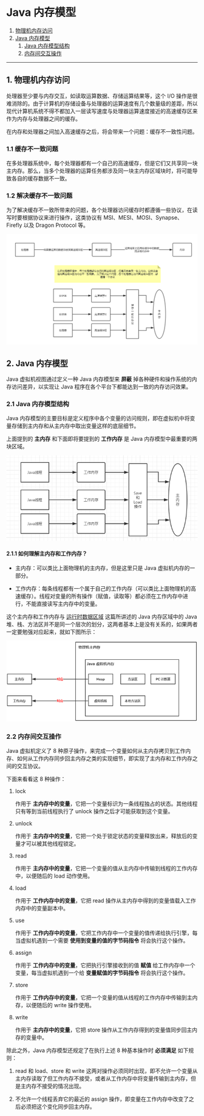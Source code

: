 # Java 内存模型

1.  [物理机内存访问](#1-1)
1.  [Java 内存模型](#1-2)
    1.  [Java 内存模型结构](#1-2-1)
    1.  [内存间交互操作](#1-2-2)

---

## <a id="1-1">1.   物理机内存访问</a>

处理器至少要与内存交互，如读取运算数据、存储运算结果等，这个 I/O 操作是很难消除的。由于计算机的存储设备与处理器的运算速度有几个数量级的差距，所以现代计算机系统不得不都加入一层读写速度与处理器运算速度接近的高速缓存区来作为内存与处理器之间的缓存。

在内存和处理器之间加入高速缓存之后，将会带来一个问题：缓存不一致性问题。

### 1.1 缓存不一致问题

在多处理器系统中，每个处理器都有一个自己的高速缓存，但是它们又共享同一块主内存。那么，当多个处理器的运算任务都涉及同一块主内存区域块时，将可能导致各自的缓存数据不一致。

### 1.2 解决缓存不一致问题

为了解决缓存不一致所带来的问题，各个处理器访问缓存时都遵循一些协议，在读写时要根据协议来进行操作，这类协议有 MSI、MESI、MOSI、Synapse、Firefly 以及 Dragon Protocol 等。

![](../../imgs/jvm/jvm-21.png)

## <a id="1-2">2.   Java 内存模型</a>

Java 虚拟机视图通过定义一种 Java 内存模型来 **屏蔽** 掉各种硬件和操作系统的内存访问差异，以实现让 Java 程序在各个平台下都能达到一致的内存访问效果。

### <a id="1-2-1">2.1 Java 内存模型结构</a>

Java 内存模型的主要目标是定义程序中各个变量的访问规则，即在虚拟机中将变量存储到主内存和从主内存中取出变量这样的底层细节。

上面提到的 **主内存** 和下面即将要提到的 **工作内存** 是 Java 内存模型中最重要的两块区域。

![](../../imgs/jvm/jvm-22.png)

#### 2.1.1 如何理解主内存和工作内存？

-   主内存：可以类比上面物理机的主内存，但是这里只是 Java 虚拟机内存的一部分。

-   工作内存：每条线程都有一个属于自己的工作内存（可以类比上面物理机的高速缓存）。线程对变量的所有操作（赋值，读取等）都必须在工作内存中进行，不能直接读写主内存中的变量。

这个主内存和工作内存与 [运行时数据区域](../books/jvm-1.md) 这篇所讲述的 Java 内存区域中的 Java 堆、栈、方法区并不是同一个层次的划分，这两者基本上是没有关系的，如果两者一定要勉强对应起来，就如下图所示：

![](../../imgs/jvm/jvm-25.png)

### <a id="1-2-2">2.2 内存间交互操作</a>

Java 虚拟机定义了 8 种原子操作，来完成一个变量如何从主内存拷贝到工作内存、如何从工作内存同步回主内存之类的实现细节，即实现了主内存和工作内存之间的交互协议。

下面来看看这 8 种操作：

1.  lock

    作用于 **主内存中的变量**，它把一个变量标识为一条线程独占的状态。其他线程只有等到当前线程执行了 unlock 操作之后才可能获取到这个变量。

1.  unlock

    作用于 **主内存中的变量**，它把一个处于锁定状态的变量释放出来，释放后的变量才可以被其他线程锁定。

1.  read

    作用于 **主内存中的变量**，它把一个变量的值从主内存中传输到线程的工作内存中，以便随后的 load 动作使用。

1.  load

    作用于 **工作内存中的变量**，它把 read 操作从主内存中得到的变量值载入工作内存中的变量副本中。

1.  use

    作用于 **工作内存中的变量**，它把工作内存中一个变量的值传递给执行引擎，每当虚拟机遇到一个需要 **使用到变量的值的字节码指令** 将会执行这个操作。

1.  assign

    作用于 **工作内存中的变量**，它把执行引擎接收到的值 **赋值** 给工作内存中一个变量，每当虚拟机遇到一个给 **变量赋值的字节码指令** 将会执行这个操作。

1.  store

    作用于 **工作内存中的变量**，它把一个变量的值从线程的工作内存中传输到主内存，以便随后的 write 操作使用。

1.  write

    作用于 **主内存中的变量**，它把 store 操作从工作内存得到的变量值同步回主内存的变量中。

除此之外，Java 内存模型还规定了在执行上述 8 种基本操作时 **必须满足** 如下规则：

1.  read 和 load、store 和 write 这两对操作必须同时出现，即不允许一个变量从主内存读取了但工作内存不接受，或者从工作内存中将变量传输到主内存，但是主内存不接受的情况出现。

1.  不允许一个线程丢弃它的最近的 assign 操作，即变量在工作内存中改变了之后必须把这个变化同步回主内存。